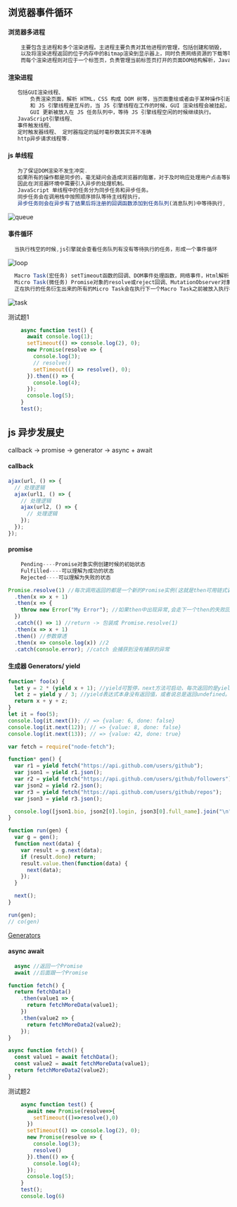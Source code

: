 ## 浏览器事件循环

#### 浏览器多进程

```js
    主要包含主进程和多个渲染进程。主进程主要负责对其他进程的管理，包括创建和销毁，
    以及将渲染进程返回的位于内存中的Bitmap渲染到显示器上，同时负责网络资源的下载等等。
    而每个渲染进程则对应于一个标签页，负责管理当前标签页打开的页面DOM结构解析，JavaScript脚本执行等
```

#### 渲染进程

```js
   包括GUI渲染线程、
       负责渲染页面，解析 HTML，CSS 构成 DOM 树等，当页面重绘或者由于某种操作引起回流都会调起该线程。
       和 JS 引擎线程是互斥的，当 JS 引擎线程在工作的时候，GUI 渲染线程会被挂起，
       GUI 更新被放入在 JS 任务队列中，等待 JS 引擎线程空闲的时候继续执行。
   JavaScript引擎线程、
   事件触发线程、
   定时触发器线程、 定时器指定的延时毫秒数其实并不准确
   http异步请求线程等.
```

#### js 单线程

```js
   为了保证DOM渲染不发生冲突.
   如果所有的操作都是同步的，毫无疑问会造成浏览器的阻塞，对于及时响应处理用户点击等操作是不利的。
   因此在浏览器环境中需要引入异步的处理机制。
   JavaScript 单线程中的任务分为同步任务和异步任务。
   同步任务会在调用栈中按照顺序排队等待主线程执行，
   异步任务则会在异步有了结果后将注册的回调函数添加到任务队列(消息队列)中等待执行,
```

![queue](https://github.com/liubin915249126/javascript/blob/master/image/queue.webp)

#### 事件循环

```js
  当执行栈空的时候,js引擎就会查看任务队列有没有等待执行的任务，形成一个事件循环
```

![loop](https://github.com/liubin915249126/javascript/blob/master/image/loop.png)

```js
  Macro Task(宏任务) setTimeout函数的回调、DOM事件处理函数，网络事件，Html解析
  Micro Task(微任务) Promise对象的resolve或reject回调、MutationObserver对象的回调
  正在执行的任务衍生出来的所有的Micro Task会在执行下一个Macro Task之前被放入执行栈执行
```

![task](https://github.com/liubin915249126/javascript/blob/master/image/task.webp)

测试题1
```js
    async function test() {
      await console.log(1);
      setTimeout(() => console.log(2), 0);
      new Promise(resolve => {
        console.log(3);
        // resolve()
        setTimeout(() => resolve(), 0);
      }).then(() => {
        console.log(4);
      });
      console.log(5);
    }
    test();
```

## js 异步发展史

callback -> promise -> generator -> async + await

#### callback

```js
ajax(url, () => {
  // 处理逻辑
  ajax(url1, () => {
    // 处理逻辑
    ajax(url2, () => {
      // 处理逻辑
    });
  });
});
```

#### promise

```js
    Pending----Promise对象实例创建时候的初始状态
    Fulfilled----可以理解为成功的状态
    Rejected----可以理解为失败的状态
```

```js
Promise.resolve(1) //每次调用返回的都是一个新的Promise实例(这就是then可用链式调用的原因)
  .then(x => x + 1)
  .then(x => {
    throw new Error("My Error"); //如果then中出现异常,会走下一个then的失败回调
  })
  .catch(() => 1) //return -> 包装成 Promise.resolve(1)
  .then(x => x + 1)
  .then() //参数穿透
  .then(x => console.log(x)) //2
  .catch(console.error); //catch 会捕获到没有捕获的异常
```

#### 生成器 Generators/ yield

```js
function* foo(x) {
  let y = 2 * (yield x + 1); //yield可暂停，next方法可启动，每次返回的是yield后的表达式结果
  let z = yield y / 3; //yield表达式本身没有返回值，或者说总是返回undefined。next方法可以带一个参数，该参数就会被当作上一个yield表达式的返回值
  return x + y + z;
}
let it = foo(5);
console.log(it.next()); // => {value: 6, done: false}
console.log(it.next(12)); // => {value: 8, done: false}
console.log(it.next(13)); // => {value: 42, done: true}
```

```js
var fetch = require("node-fetch");

function* gen() {
  var r1 = yield fetch("https://api.github.com/users/github");
  var json1 = yield r1.json();
  var r2 = yield fetch("https://api.github.com/users/github/followers");
  var json2 = yield r2.json();
  var r3 = yield fetch("https://api.github.com/users/github/repos");
  var json3 = yield r3.json();

  console.log([json1.bio, json2[0].login, json3[0].full_name].join("\n"));
}

function run(gen) {
  var g = gen();
  function next(data) {
    var result = g.next(data);
    if (result.done) return;
    result.value.then(function(data) {
      next(data);
    });
  }

  next();
}

run(gen);
// co(gen)
```

[Generators](https://github.com/mqyqingfeng/Blog/issues/99)

#### async await

```js
  async //返回一个Promise
  await //后面跟一个Promise
```

```js
function fetch() {
  return fetchData()
    .then(value1 => {
      return fetchMoreData(value1);
    })
    .then(value2 => {
      return fetchMoreData2(value2);
    });
}

async function fetch() {
  const value1 = await fetchData();
  const value2 = await fetchMoreData(value1);
  return fetchMoreData2(value2);
}
```

测试题2
```js
    async function test() {
      await new Promise(resolve=>{
        setTimeout(()=>resolve(),0)
      })
      setTimeout(() => console.log(2), 0);
      new Promise(resolve => {
        console.log(3);
        resolve()
      }).then(() => {
        console.log(4);
      });
      console.log(5);
    }
    test();
    console.log(6)
```